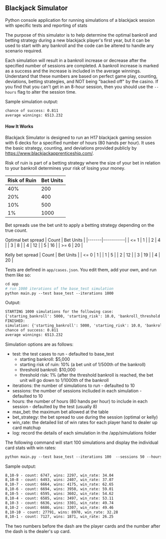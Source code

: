 ## Blackjack Simulator

Python console application for running simulations of a blackjack session with specific tests and reporting of stats

The purpose of this simulator is to help determine the optimal bankroll and betting strategy during a new blackjack player's first year, but it can be used to start with any bankroll and the code can be altered to handle any scenario required.

Each simulation will result in a bankroll increase or decrease after the specified number of sessions are completed. A bankroll increase is marked as a success and the increase is included in the average winnings. Understand that these numbers are based on perfect game play, counting, deviations, betting strategies, and NOT being "backed off" by the casino. If you find that you can't get in an 8-hour session, then you should use the `--hours` flag to alter the session time.

Sample simulation output:
```apache
chance of success: 0.811
average winnings: 6513.232
```

#### How It Works

Blackjack Simulator is designed to run an H17 blackjack gaming session with 6 decks for a specified number of hours (80 hands per hour). It uses the basic strategy, counting, and deviations provided publicly by https://www.blackjackapprenticeship.com/.

Risk of ruin is part of a betting strategy where the size of your bet in relation to your bankroll determines your risk of losing your money.

| Risk of Ruin | Bet Units |
|--------------|-----------|
| 40%          | 200       |
| 20%          | 400       |
| 10%          | 500       |
| 1%           | 1000      |

Bet spreads use the bet unit to apply a betting strategy depending on the true count.

Optimal bet spread
| Count | Bet Units |
|-------|-----------|
| <= 1  | 1         |
| 2     | 4         |
| 3     | 8         |
| 4     | 12        |
| 5     | 16        |
| >= 6  | 20        |

Kelly bet spread
| Count | Bet Units |
| <= 0  | 1         |
| 1     | 5         |
| 2     | 12        |
| 3     | 19        |
| 4     | 20        |

Tests are defined in `app/cases.json`. You edit them, add your own, and run them like so:

```apache
cd app
# run 1000 iterations of the base_test simulation
python main.py --test base_test --iterations 1000
```

Output:

```apache
STARTING 1000 simulations for the following case:
{'starting_bankroll': 5000, 'starting_risk': 10.0, 'bankroll_threshold': 10000, 'threshold_risk': 1.0, 'hours_per_session': 8, 'test_name': 'base_test', 'folder': 'base_test\\20220203081954847207', 'number_of_simulations': 1000, 'sessions': 12, 'log': True}
FINISHED:
simulation: {'starting_bankroll': 5000, 'starting_risk': 10.0, 'bankroll_threshold': 10000, 'threshold_risk': 1.0, 'hours_per_session': 8, 'test_name': 'base_test', 'folder': 'base_test\\20220203081954847207', 'number_of_simulations': 1000, 'sessions': 12, 'log': True}
chance of success: 0.811
average winnings: 6513.232
```

Simulation options are as follows:

* test: the test cases to run - defaulted to base_test
  * starting bankroll: $5,000
  * starting risk of ruin: 10% (a bet unit of 1/500th of the bankroll)
  * threshold bankroll: $10,000
  * threshold risk: 1% (after the threshold bankroll is reached, the bet unit will go down to 1/1000th of the bankroll
* iterations: the number of simulations to run - defaulted to 10
* sessions: the number of sessions incliuded in each simulation - defaulted to 10
* hours: the number of hours (80 hands per hour) to include in each session - defaulted by the test (usually 8)
* max_bet: the maximum bet allowed at the table
* bet_strategy: the bet spread to use during the session (optimal or kelly)
* win_rate: the detailed list of win rates for each player hand to dealer up card matchup
* log: record the details of each simulation in the /app/simulations folder

The following command will start 100 simulations and display the individual card stats with win rates:

```apache
python main.py --test base_test --iterations 100  --sessions 50 --hours 5 --win_rates yes --log yes
```

Sample output:

```apache
8,10-9 - count: 6747, wins: 2297, win_rate: 34.04
8,10-8 - count: 6493, wins: 2407, win_rate: 37.07
8,10-7 - count: 6664, wins: 4175, win_rate: 62.65
8,10-6 - count: 6694, wins: 3950, win_rate: 59.01
8,10-5 - count: 6595, wins: 3602, win_rate: 54.62
8,10-4 - count: 6585, wins: 3497, win_rate: 53.11
8,10-3 - count: 6636, wins: 3301, win_rate: 49.74
8,10-2 - count: 6686, wins: 3307, win_rate: 49.46
8,10-10 - count: 27791, wins: 8970, win_rate: 32.28
8,10-1 - count: 7127, wins: 1871, win_rate: 26.25
```

The two numbers before the dash are the player cards and the number after the dash is the dealer's up card.
